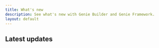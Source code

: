 ```yaml
---
title: What's new
description: See what's new with Genie Builder and Genie Framework.
layout: default
---
```


## Latest updates


